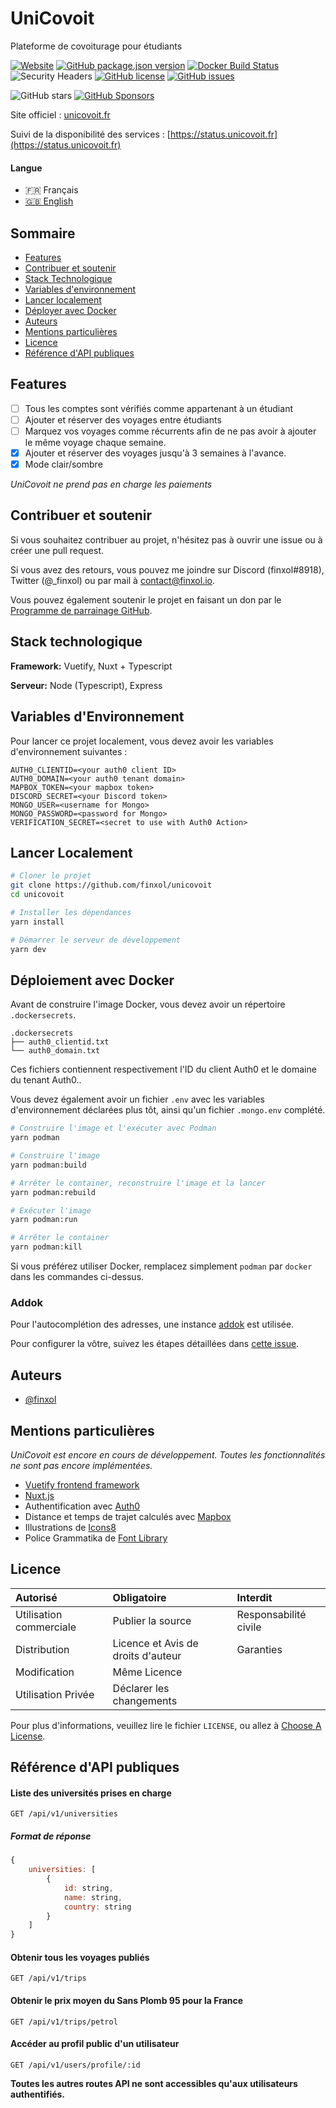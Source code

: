 # UniCovoit

Plateforme de covoiturage pour étudiants

[![Website](https://img.shields.io/website?down_color=lightgrey&down_message=offline&label=unicovoit&up_color=green&up_message=online&url=https%3A%2F%2Fcovoit.ozna.me)](https://status.unicovoit.fr)
[![GitHub package.json version](https://img.shields.io/github/package-json/v/finxol/unicovoit)](https://github.com/finxol/unicovoit/releases/)
[![Docker Build Status](https://github.com/finxol/unicovoit/actions/workflows/docker-image.yml/badge.svg)](https://github.com/finxol/unicovoit/actions/workflows/docker-image.yml)
![Security Headers](https://img.shields.io/security-headers?url=https%3A%2F%2Fcovoit.ozna.me)
[![GitHub license](https://img.shields.io/github/license/finxol/unicovoit)](https://github.com/finxol/unicovoit/blob/main/LICENSE)
[![GitHub issues](https://img.shields.io/github/issues/finxol/unicovoit)](https://github.com/finxol/unicovoit/issues)

![GitHub stars](https://img.shields.io/github/stars/finxol/unicovoit)
[![GitHub Sponsors](https://img.shields.io/github/sponsors/finxol)](https://github.com/sponsors/finxol)

Site officiel : [unicovoit.fr](https://unicovoit.fr)

Suivi de la disponibilité des services : [https://status.unicovoit.fr](https://status.unicovoit.fr)

#### Langue

- 🇫🇷 Français
- [🇬🇧 English](README.en.md)

## Sommaire

- [Features](#features)
- [Contribuer et soutenir](#contribuer-et-soutenir)
- [Stack Technologique](#stack-technologique)
- [Variables d'environnement](#variables-denvironnement)
- [Lancer localement](#lancer-localement)
- [Déployer avec Docker](#déploiement-avec-docker)
- [Auteurs](#auteurs)
- [Mentions particulières](#mentions-particulières)
- [Licence](#licence)
- [Référence d'API publiques](#référence-dapi-publiques)

## Features

- [ ] Tous les comptes sont vérifiés comme appartenant à un étudiant
- [ ] Ajouter et réserver des voyages entre étudiants
- [ ] Marquez vos voyages comme récurrents afin de ne pas avoir à ajouter le même voyage chaque semaine.
- [x] Ajouter et réserver des voyages jusqu'à 3 semaines à l'avance.
- [x] Mode clair/sombre

*UniCovoit ne prend pas en charge les paiements*

## Contribuer et soutenir

Si vous souhaitez contribuer au projet, n'hésitez pas à ouvrir une issue ou à créer une pull request.

Si vous avez des retours, vous pouvez me joindre sur Discord (finxol#8918), Twitter (@_finxol) ou par mail à contact@finxol.io.

Vous pouvez également soutenir le projet en faisant un don par le [Programme de parrainage GitHub](https://github.com/sponsors/finxol).

## Stack technologique

**Framework:** Vuetify, Nuxt + Typescript

**Serveur:** Node (Typescript), Express

## Variables d'Environnement

Pour lancer ce projet localement, vous devez avoir les variables d'environnement suivantes :

```env
AUTH0_CLIENTID=<your auth0 client ID>
AUTH0_DOMAIN=<your auth0 tenant domain>
MAPBOX_TOKEN=<your mapbox token>
DISCORD_SECRET=<your Discord token>
MONGO_USER=<username for Mongo>
MONGO_PASSWORD=<password for Mongo>
VERIFICATION_SECRET=<secret to use with Auth0 Action>
```

## Lancer Localement

```bash
# Cloner le projet
git clone https://github.com/finxol/unicovoit
cd unicovoit

# Installer les dépendances
yarn install

# Démarrer le serveur de développement
yarn dev
```

## Déploiement avec Docker

Avant de construire l'image Docker, vous devez avoir un répertoire `.dockersecrets`.

```
.dockersecrets
├── auth0_clientid.txt
└── auth0_domain.txt
```

Ces fichiers contiennent respectivement l'ID du client Auth0 et le domaine du tenant Auth0..

Vous devez également avoir un fichier `.env` avec les variables d'environnement déclarées plus tôt,
ainsi qu'un fichier `.mongo.env` complété.

```bash
# Construire l'image et l'exécuter avec Podman
yarn podman

# Construire l'image 
yarn podman:build

# Arrêter le container, reconstruire l'image et la lancer
yarn podman:rebuild

# Exécuter l'image
yarn podman:run

# Arrêter le container
yarn podman:kill
```

Si vous préférez utiliser Docker, remplacez simplement `podman` par `docker` dans les commandes ci-dessus.

### Addok

Pour l'autocomplétion des adresses, une instance [addok](https://github.com/BaseAdresseNationale/addok-docker) est utilisée.

Pour configurer la vôtre, suivez les étapes détaillées dans [cette issue](https://github.com/finxol/unicovoit/issues/3#issuecomment-1168000850).

## Auteurs

- [@finxol](https://www.github.com/finxol)

## Mentions particulières

*UniCovoit est encore en cours de développement. Toutes les fonctionnalités ne sont pas encore implémentées.*

- [Vuetify frontend framework](https://vuetifyjs.com)
- [Nuxt.js](https://nuxtjs.org)
- Authentification avec [Auth0](https://auth0.com)
- Distance et temps de trajet calculés avec [Mapbox](https://www.mapbox.com)
- Illustrations de [Icons8](https://icons8.com/)
- Police Grammatika de [Font Library](https://fontlibrary.org/en/font/grammatika)

## Licence

| Autorisé                | Obligatoire                        | Interdit              |
|:------------------------|:-----------------------------------|:----------------------|
| Utilisation commerciale | Publier la source                  | Responsabilité civile |
| Distribution            | Licence et Avis de droits d'auteur | Garanties             |
| Modification            | Même Licence                       |                       |
| Utilisation Privée      | Déclarer les changements           |                       |

Pour plus d'informations, veuillez lire le fichier `LICENSE`, ou allez à
[Choose A License](https://choosealicense.com/licenses/agpl-3.0/).

## Référence d'API publiques

#### Liste des universités prises en charge

```http request
GET /api/v1/universities
```

##### Format de réponse

```js
{
    universities: [
        {
            id: string,
            name: string,
            country: string
        }
    ]
}
```

#### Obtenir tous les voyages publiés

```http request
GET /api/v1/trips
```

#### Obtenir le prix moyen du Sans Plomb 95 pour la France

```http request
GET /api/v1/trips/petrol
```

#### Accéder au profil public d'un utilisateur

```http request
GET /api/v1/users/profile/:id
```

**Toutes les autres routes API ne sont accessibles qu'aux utilisateurs authentifiés.**

